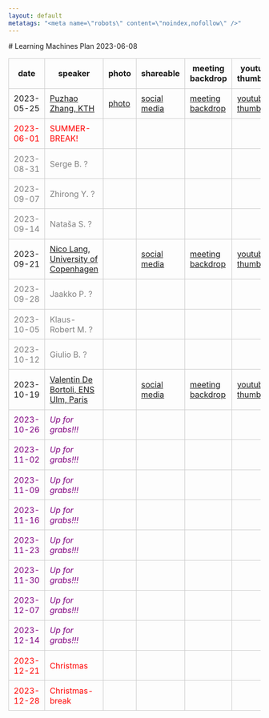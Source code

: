 ```yaml
---
layout: default
metatags: "<meta name=\"robots\" content=\"noindex,nofollow\" />"
---
```

<style type="text/css" scoped>
td, th {border: 1px solid #ccc; padding: 0.6em;}
table {border-collapse: collapse;}
</style># Learning Machines Plan 2023-06-08

| date | speaker                                   | photo | shareable | meeting backdrop | youtube thumbnail | <a title="Speaker, Title, Abstract, Bio, Photo. Strikethrough means we don't have it yet.">comment</a>        |
| ---- | ----------------------------------------- | ----- | ----- | ----- | ----- | -------------- |
|  2023-05-25  |  [Puzhao Zhang, KTH](2023-05-25.md)  |  [photo](photo-puzhao-zhang.jpg)  |  [social media ](social-media-puzhao-zhang.jpg)  |  [meeting backdrop ](meeting-backdrop-puzhao-zhang.jpg)  |  [youtube thumbnail ](youtube-thumbnail-puzhao-zhang.jpg)  |  STABP  |
| <span style="color:red"> 2023-06-01 </span> | <span style="color:red"> SUMMER-BREAK! </span> | <span style="color:red">  </span> | <span style="color:red">  </span> | <span style="color:red">  </span> | <span style="color:red">  </span> | <span style="color:red"> CANCELLED </span> |
| <span style="color:grey"> 2023-08-31 </span> | <span style="color:grey"> Serge B. ? </span> | <span style="color:grey">  </span> | <span style="color:grey">  </span> | <span style="color:grey">  </span> | <span style="color:grey">  </span> | <span style="color:grey"> ?TAB~~P~~ </span> |
| <span style="color:grey"> 2023-09-07 </span> | <span style="color:grey"> Zhirong Y. ? </span> | <span style="color:grey">  </span> | <span style="color:grey">  </span> | <span style="color:grey">  </span> | <span style="color:grey">  </span> | <span style="color:grey"> ?TAB~~P~~ </span> |
| <span style="color:grey"> 2023-09-14 </span> | <span style="color:grey"> Nataša S. ? </span> | <span style="color:grey">  </span> | <span style="color:grey">  </span> | <span style="color:grey">  </span> | <span style="color:grey">  </span> | <span style="color:grey"> ?TAB~~P~~ </span> |
|  2023-09-21  |  [Nico Lang, University of Copenhagen](2023-09-21.md)  |    |  [social media ](social-media-nico-lang.jpg)  |  [meeting backdrop ](meeting-backdrop-nico-lang.jpg)  |  [youtube thumbnail ](youtube-thumbnail-nico-lang.jpg)  |  STAB~~P~~  |
| <span style="color:grey"> 2023-09-28 </span> | <span style="color:grey"> Jaakko P. ? </span> | <span style="color:grey">  </span> | <span style="color:grey">  </span> | <span style="color:grey">  </span> | <span style="color:grey">  </span> | <span style="color:grey"> ?TAB~~P~~ </span> |
| <span style="color:grey"> 2023-10-05 </span> | <span style="color:grey"> Klaus-Robert M. ? </span> | <span style="color:grey">  </span> | <span style="color:grey">  </span> | <span style="color:grey">  </span> | <span style="color:grey">  </span> | <span style="color:grey"> ?TAB~~P~~ </span> |
| <span style="color:grey"> 2023-10-12 </span> | <span style="color:grey"> Giulio B. ? </span> | <span style="color:grey">  </span> | <span style="color:grey">  </span> | <span style="color:grey">  </span> | <span style="color:grey">  </span> | <span style="color:grey"> ?TAB~~P~~ </span> |
|  2023-10-19  |  [Valentin De Bortoli, ENS Ulm, Paris](2023-10-19.md)  |    |  [social media ](social-media-valentin-de-bortoli.jpg)  |  [meeting backdrop ](meeting-backdrop-valentin-de-bortoli.jpg)  |  [youtube thumbnail ](youtube-thumbnail-valentin-de-bortoli.jpg)  |  STAB~~P~~  |
| <span style="color:purple"> 2023-10-26 </span> | <span style="color:purple"> *Up for grabs!!!* </span> | <span style="color:purple">  </span> | <span style="color:purple">  </span> | <span style="color:purple">  </span> | <span style="color:purple">  </span> | <span style="color:purple"> ~~S~~TAB~~P~~ </span> |
| <span style="color:purple"> 2023-11-02 </span> | <span style="color:purple"> *Up for grabs!!!* </span> | <span style="color:purple">  </span> | <span style="color:purple">  </span> | <span style="color:purple">  </span> | <span style="color:purple">  </span> | <span style="color:purple"> ~~S~~TAB~~P~~ </span> |
| <span style="color:purple"> 2023-11-09 </span> | <span style="color:purple"> *Up for grabs!!!* </span> | <span style="color:purple">  </span> | <span style="color:purple">  </span> | <span style="color:purple">  </span> | <span style="color:purple">  </span> | <span style="color:purple"> ~~S~~TAB~~P~~ </span> |
| <span style="color:purple"> 2023-11-16 </span> | <span style="color:purple"> *Up for grabs!!!* </span> | <span style="color:purple">  </span> | <span style="color:purple">  </span> | <span style="color:purple">  </span> | <span style="color:purple">  </span> | <span style="color:purple"> ~~S~~TAB~~P~~ </span> |
| <span style="color:purple"> 2023-11-23 </span> | <span style="color:purple"> *Up for grabs!!!* </span> | <span style="color:purple">  </span> | <span style="color:purple">  </span> | <span style="color:purple">  </span> | <span style="color:purple">  </span> | <span style="color:purple"> ~~S~~TAB~~P~~ </span> |
| <span style="color:purple"> 2023-11-30 </span> | <span style="color:purple"> *Up for grabs!!!* </span> | <span style="color:purple">  </span> | <span style="color:purple">  </span> | <span style="color:purple">  </span> | <span style="color:purple">  </span> | <span style="color:purple"> ~~S~~TAB~~P~~ </span> |
| <span style="color:purple"> 2023-12-07 </span> | <span style="color:purple"> *Up for grabs!!!* </span> | <span style="color:purple">  </span> | <span style="color:purple">  </span> | <span style="color:purple">  </span> | <span style="color:purple">  </span> | <span style="color:purple"> ~~S~~TAB~~P~~ </span> |
| <span style="color:purple"> 2023-12-14 </span> | <span style="color:purple"> *Up for grabs!!!* </span> | <span style="color:purple">  </span> | <span style="color:purple">  </span> | <span style="color:purple">  </span> | <span style="color:purple">  </span> | <span style="color:purple"> ~~S~~TAB~~P~~ </span> |
| <span style="color:red"> 2023-12-21 </span> | <span style="color:red"> Christmas </span> | <span style="color:red">  </span> | <span style="color:red">  </span> | <span style="color:red">  </span> | <span style="color:red">  </span> | <span style="color:red"> CANCELLED </span> |
| <span style="color:red"> 2023-12-28 </span> | <span style="color:red"> Christmas-break </span> | <span style="color:red">  </span> | <span style="color:red">  </span> | <span style="color:red">  </span> | <span style="color:red">  </span> | <span style="color:red"> CANCELLED </span> |
